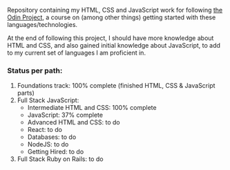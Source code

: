 Repository containing my HTML, CSS and JavaScript work for following [the Odin Project](https://www.theodinproject.com),
a course on (among other things) getting started with these languages/technologies.

At the end of following this project, I should have more knowledge about HTML and CSS, and also gained initial knowledge
about JavaScript, to add to my current set of languages I am proficient in.

### Status per path:
1. Foundations track: 100% complete (finished HTML, CSS & JavaScript parts)
2. Full Stack JavaScript:
    - Intermediate HTML and CSS: 100% complete
    - JavaScript: 37% complete
    - Advanced HTML and CSS: to do
    - React: to do
    - Databases: to do
    - NodeJS: to do
    - Getting Hired: to do
3. Full Stack Ruby on Rails: to do
